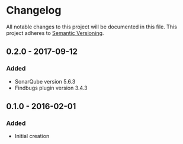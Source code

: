 # Changelog

All notable changes to this project will be documented in this file.
This project adheres to [Semantic Versioning](http://semver.org/).

## 0.2.0 - 2017-09-12
### Added
- SonarQube version 5.6.3
- Findbugs plugin version 3.4.3

## 0.1.0 - 2016-02-01
### Added
- Initial creation
